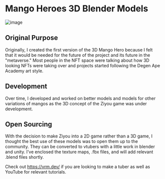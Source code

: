 # Mango Heroes 3D Blender Models

![image](https://user-images.githubusercontent.com/84951299/164874468-b6f00cc2-413d-463e-90d6-6512ecfc8db2.png)


## Original Purpose

Originally, I created the first version of the 3D Mango Hero because I felt that it would be needed for the future of the project and its future in the "metaverse." Most people in the NFT space were talking about how 3D looking NFTs were taking over and projects started following the Degen Ape Academy art style.

## Development

Over time, I developed and worked on better models and models for other variations of mangos as the 3D concept of the Ziyou game was under development.

## Open Sourcing

With the decision to make Ziyou into a 2D game rather than a 3D game, I thought the best use of these models was to open them up to the community.
They can be converted to vtubers with a little work in blender and unity. I've enclosed the texture maps, .fbx files, and will add relevant .blend files shortly.

Check out https://vrm.dev/ if you are looking to make a tuber as well as YouTube for relevant tutorials.
